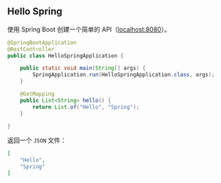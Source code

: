 ## Hello Spring

使用 Spring Boot 创建一个简单的 API（[localhost:8080](http://localhost:8080)）。

```java
@SpringBootApplication
@RestController
public class HelloSpringApplication {

    public static void main(String[] args) {
      	SpringApplication.run(HelloSpringApplication.class, args);
    }

    @GetMapping
    public List<String> hello() {
      	return List.of("Hello", "Spring");
    }

}
```

返回一个 `JSON` 文件：

```JSON
[
  	"Hello",
  	"Spring"
]
```

